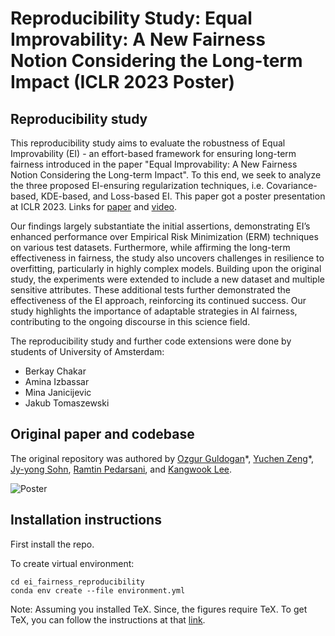 # Reproducibility Study: Equal Improvability: A New Fairness Notion Considering the Long-term Impact (ICLR 2023 Poster)

## Reproducibility study
This reproducibility study aims to evaluate the robustness of Equal Improvability (EI) - an effort-based framework for ensuring long-term fairness introduced in the paper "Equal Improvability: A New Fairness Notion Considering the Long-term Impact". To this end, we seek to analyze the three proposed EI-ensuring regularization techniques, i.e. Covariance-based, KDE-based, and Loss-based EI. This paper got a poster presentation at ICLR 2023.
Links for [paper](https://openreview.net/forum?id=dhYUMMy0_Eg) and [video](https://recorder-v3.slideslive.com/?share=80966&s=eb8caaef-2818-4e2e-b687-e8d5eac09800).

Our findings largely substantiate the initial assertions, demonstrating EI’s enhanced performance over Empirical Risk Minimization (ERM) techniques on various test datasets. Furthermore, while affirming the long-term effectiveness in fairness, the study also uncovers challenges in resilience to overfitting, particularly in highly complex models.
Building upon the original study, the experiments were extended to include a new dataset and multiple sensitive attributes. These additional tests further demonstrated the effectiveness of the EI approach, reinforcing its continued success. Our study highlights the importance of adaptable strategies in AI fairness, contributing to the ongoing discourse in this science field.

The reproducibility study and further code extensions were done by students of University of Amsterdam:

- Berkay Chakar
- Amina Izbassar
- Mina Janicijevic
- Jakub Tomaszewski

## Original paper and codebase
The original repository was authored by [Ozgur Guldogan](https://guldoganozgur.github.io)\*, [Yuchen Zeng](https://yzeng58.github.io/zyc_cv/)\*, [Jy-yong Sohn](https://itml.yonsei.ac.kr/professor), [Ramtin Pedarsani](https://web.ece.ucsb.edu/~ramtin/), and [Kangwook Lee](https://kangwooklee.com).

![Poster](poster.png)


## Installation instructions

First install the repo.

To create virtual environment:

```shell
cd ei_fairness_reproducibility
conda env create --file environment.yml
```
Note: Assuming you installed TeX. Since, the figures require TeX. To get TeX, you can follow the instructions at that [link](https://www.latex-project.org/get/).

